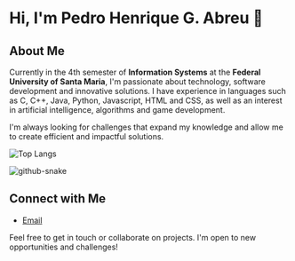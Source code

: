 # Hi, I'm Pedro Henrique G. Abreu 👋

## About Me
Currently in the 4th semester of **Information Systems** at the **Federal University of Santa Maria**, I'm passionate about technology, software development and innovative solutions. I have experience in languages ​​such as C, C++, Java, Python, Javascript, HTML and CSS, as well as an interest in artificial intelligence, algorithms and game development.

I'm always looking for challenges that expand my knowledge and allow me to create efficient and impactful solutions.

![Top Langs](https://github-readme-stats.vercel.app/api/top-langs/?username=pedrohgabreu&hide_progress=true&theme=transparent)

<picture>
  <source media="(prefers-color-scheme: dark)" srcset="github-snake-dark.svg" />
  <source media="(prefers-color-scheme: light)" srcset="github-snake.svg" />
  <img alt="github-snake" src="github-snake.svg" />
</picture>


## Connect with Me
- [Email](mailto:pedroabreuiv@gmail.com)

Feel free to get in touch or collaborate on projects. I'm open to new opportunities and challenges!

